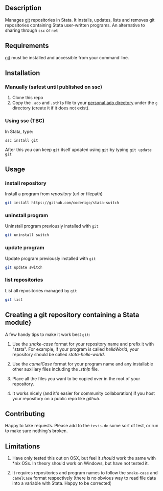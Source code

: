 ## Description
Manages [git](http://git-scm.org) repositories in Stata. It installs, updates, lists and removes git repositories containing Stata user-written programs. An alternative to sharing through `ssc` or `net`

## Requirements
[git](http://git-scm.org) must be installed and accessible from your command line.

## Installation

### Manually (safest until published on ssc)
1. Clone this repo
2. Copy the `.ado` and `.sthlp` file to your [personal ado directory](http://www.stata.com/support/faqs/programming/personal-ado-directory/) under the `g` directory (create it if it does not exist).

### Using ssc (TBC)
In Stata, type:

`ssc install git`

After this you can keep `git` itself updated using `git` by typing `git update git`


## Usage

### install repository
Install a program from _repository_ (url or filepath)

```bash
git install https://github.com/coderigo/stata-switch
```

### uninstall program 
Uninstall program previously installed with `git`

```bash
git uninstall switch
```

### update program 
Update program previously installed with `git`

```bash
git update switch
```

### list repositories 
List all repositories managed by `git`

```bash
git list
```

## Creating a git repository containing a Stata module}

A few handy tips to make it work best `git`:

1. Use the _snake-case_ format for your repository name and prefix it with "stata". For example, if your program is called _helloWorld_, your repository should be called _stata-hello-world_.

2. Use the _camelCase_ format for your program name and any installable other auxiliary files including the _.sthlp_ file.

3. Place all the files you want to be copied over in the root of your repository.

4. It works nicely (and it's easier for community collaboration) if you host your repository on a public repo like _github_.

## Contributing
Happy to take requests.
Please add to the `tests.do` some sort of test, or run to make sure nothing's broken.

## Limitations

1. Have only tested this out on OSX, but feel it _should_ work the same with *nix OSs. In theory should work on Windows, but have not tested it.

2. It requires repositories and program names to follow the `snake-case` and `camelCase` format respectively (there is no obvious way to read file data into a variable with Stata. Happy to be corrected)

